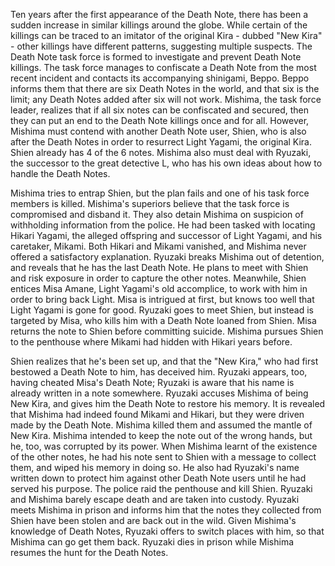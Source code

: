 Ten years after the first appearance of the Death Note, there has been a sudden increase in similar killings around the globe. While certain of the killings can be traced to an imitator of the original Kira - dubbed "New Kira" - other killings have different patterns, suggesting multiple suspects. The Death Note task force is formed to investigate and prevent Death Note killings. The task force manages to confiscate a Death Note from the most recent incident and contacts its accompanying shinigami, Beppo. Beppo informs them that there are six Death Notes in the world, and that six is the limit; any Death Notes added after six will not work. Mishima, the task force leader, realizes that if all six notes can be confiscated and secured, then they can put an end to the Death Note killings once and for all. However, Mishima must contend with another Death Note user, Shien, who is also after the Death Notes in order to resurrect Light Yagami, the original Kira. Shien already has 4 of the 6 notes. Mishima also must deal with Ryuzaki, the successor to the great detective L, who has his own ideas about how to handle the Death Notes.

Mishima tries to entrap Shien, but the plan fails and one of his task force members is killed. Mishima's superiors believe that the task force is compromised and disband it. They also detain Mishima on suspicion of withholding information from the police. He had been tasked with locating Hikari Yagami, the alleged offspring and successor of Light Yagami, and his caretaker, Mikami. Both Hikari and Mikami vanished, and Mishima never offered a satisfactory explanation. Ryuzaki breaks Mishima out of detention, and reveals that he has the last Death Note. He plans to meet with Shien and risk exposure in order to capture the other notes. Meanwhile, Shien entices Misa Amane, Light Yagami's old accomplice, to work with him in order to bring back Light. Misa is intrigued at first, but knows too well that Light Yagami is gone for good. Ryuzaki goes to meet Shien, but instead is targeted by Misa, who kills him with a Death Note loaned from Shien. Misa returns the note to Shien before committing suicide. Mishima pursues Shien to the penthouse where Mikami had hidden with Hikari years before.

Shien realizes that he's been set up, and that the "New Kira," who had first bestowed a Death Note to him, has deceived him. Ryuzaki appears, too, having cheated Misa's Death Note; Ryuzaki is aware that his name is already written in a note somewhere. Ryuzaki accuses Mishima of being New Kira, and gives him the Death Note to restore his memory. It is revealed that Mishima had indeed found Mikami and Hikari, but they were driven made by the Death Note. Mishima killed them and assumed the mantle of New Kira. Mishima intended to keep the note out of the wrong hands, but he, too, was corrupted by its power. When Mishima learnt of the existence of the other notes, he had his note sent to Shien with a message to collect them, and wiped his memory in doing so. He also had Ryuzaki's name written down to protect him against other Death Note users until he had served his purpose. The police raid the penthouse and kill Shien. Ryuzaki and Mishima barely escape death and are taken into custody. Ryuzaki meets Mishima in prison and informs him that the notes they collected from Shien have been stolen and are back out in the wild. Given Mishima's knowledge of Death Notes, Ryuzaki offers to switch places with him, so that Mishima can go get them back. Ryuzaki dies in prison while Mishima resumes the hunt for the Death Notes.